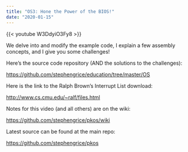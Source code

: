 ```yaml
---
title: "OS3: Hone the Power of the BIOS!"
date: "2020-01-15"
---
```


{{< youtube W3DdyiO3Fy8 >}}

We delve into and modify the example code, I explain a few assembly concepts, and I give you some challenges!

Here’s the source code repository (AND the solutions to the challenges):

<https://github.com/stephengrice/education/tree/master/OS>

Here is the link to the Ralph Brown’s Interrupt List download:

<http://www.cs.cmu.edu/~ralf/files.html>

Notes for this video (and all others) are on the wiki:

<https://github.com/stephengrice/pkos/wiki>

Latest source can be found at the main repo:

<https://github.com/stephengrice/pkos>